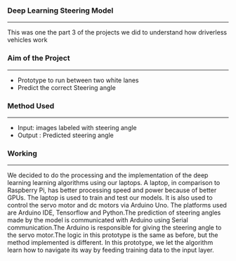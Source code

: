 ### Deep Learning Steering Model 
<hr>  
<p> This was one the part 3 of the projects we did to understand how driverless vehicles work </p>

<h3> Aim of the Project </h3>
<hr>  

<ul>
     <li>Prototype to run between two white lanes </li>
     <li> Predict the correct Steering angle</li>
 </ul>

<h3>Method Used</h3>
<hr>  

<ul>
     <li>Input: images labeled with steering angle</li>
     <li>Output : Predicted steering angle</li>
</ul>

<h3> Working </h3>
<hr>  
<p> We decided to do the processing and the implementation of the deep learning learning algorithms using our laptops. A laptop, in comparison to Raspberry Pi, has better processing speed and power because of better GPUs. The laptop is used to train and test our models. It is also used to control the servo motor and dc motors via Arduino Uno. The platforms used are Arduino IDE, Tensorflow and Python.The prediction of steering angles made by the model is communicated with Arduino using Serial communication.The Arduino is responsible for giving the steering angle to the servo motor.The logic in this prototype is the same as before, but the method implemented is different. In this prototype, we let the algorithm learn how to navigate its way by feeding training data to the input layer. </p>







     
